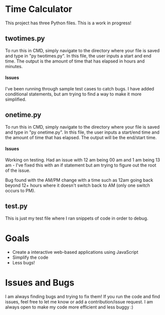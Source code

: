 
# Time Calculator

This project has three Python files. This is a work in progress!

## twotimes.py

To run this in CMD, simply navigate to the directory where your file is saved and type in "py twotimes.py".
In this file, the user inputs a start and end time. The output is the amount of time that has elapsed in hours and minutes.

#### Issues

I've been running through sample test cases to catch bugs. I have added conditional statements, but am trying to find a way to make it more simplified.

## onetime.py

To run this in CMD, simply navigate to the directory where your file is saved and type in "py onetime.py".
In this file, the user inputs a start/end time and the amount of time that has elapsed. The output will be the end/start time.

#### Issues

Working on testing. Had an issue with 12 am being 00 am and 1 am being 13 am - I've fixed this with an if statement but am trying to figure out the root of the issue.

Bug found with the AM/PM change with a time such as 12am going back beyond 12+ hours where it doesn't switch back to AM (only one switch occurs to PM). 

## test.py

This is just my test file where I ran snippets of code in order to debug.

# Goals
- Create a interactive web-based applications using JavaScript
- Simplify the code
- Less bugs!

# Issues and Bugs

I am always finding bugs and trying to fix them! If you run the code and find issues, feel free to let me know or add a contribution/issue request. I am always open to make my code more efficient and less buggy :)